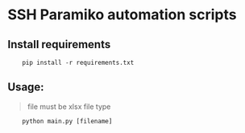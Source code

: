 # SSH Paramiko automation scripts


## Install requirements
```
    pip install -r requirements.txt
```

## Usage:
> file must be xlsx file type
```
    python main.py [filename]
```
